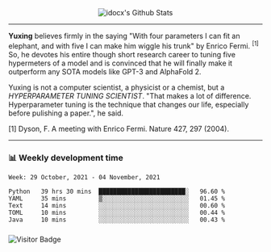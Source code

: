 <div align="center">
    <img align="center" src="https://github-readme-stats.vercel.app/api?username=idocx&show_icons=true&count_private=true&hide_border=true" alt="idocx's Github Stats"></img>
</div>

---

**Yuxing** believes firmly in the saying "With four parameters I can fit an elephant, and with five I can make him wiggle his trunk" by Enrico Fermi. <sup>[1]</sup> So, he devotes his entire though short research career to tuning five hypermeters of a model and is convinced that he will finally make it outperform any SOTA models like GPT-3 and AlphaFold 2.

Yuxing is not a computer scientist, a physicist or a chemist, but a *HYPERPARAMETER TUNING SCIENTIST*. "That makes a lot of difference. Hyperparameter tuning is the technique that changes our life, especially before pulishing a paper.", he said.

[1] Dyson, F. A meeting with Enrico Fermi. Nature 427, 297 (2004).


---

### 📊 Weekly development time
<!--START_SECTION:waka-->
```text
Week: 29 October, 2021 - 04 November, 2021

Python   39 hrs 30 mins  ████████████████████████░   96.60 % 
YAML     35 mins         ▒░░░░░░░░░░░░░░░░░░░░░░░░   01.45 % 
Text     14 mins         ░░░░░░░░░░░░░░░░░░░░░░░░░   00.60 % 
TOML     10 mins         ░░░░░░░░░░░░░░░░░░░░░░░░░   00.44 % 
Java     10 mins         ░░░░░░░░░░░░░░░░░░░░░░░░░   00.43 % 
```
<!--END_SECTION:waka-->

### 

![Visitor Badge](https://visitor-badge.laobi.icu/badge?page_id=idocx.idocx)